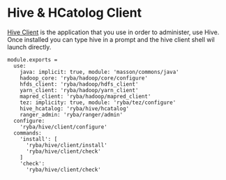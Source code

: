 
# Hive & HCatolog Client
[Hive Client](https://cwiki.apache.org/confluence/display/Hive/HiveClient) is the application that you use in order to administer, use Hive.
Once installed you can type hive in a prompt and the hive client shell wil launch directly.

    module.exports =
      use:
        java: implicit: true, module: 'masson/commons/java'
        hadoop_core: 'ryba/hadoop/core/configure'
        hfds_client: 'ryba/hadoop/hdfs_client'
        yarn_client: 'ryba/hadoop/yarn_client'
        mapred_client: 'ryba/hadoop/mapred_client'
        tez: implicity: true, module: 'ryba/tez/configure'
        hive_hcatalog: 'ryba/hive/hcatalog'
        ranger_admin: 'ryba/ranger/admin'
      configure:
        'ryba/hive/client/configure'
      commands:
        'install': [
          'ryba/hive/client/install'
          'ryba/hive/client/check'
        ]
        'check':
          'ryba/hive/client/check'
